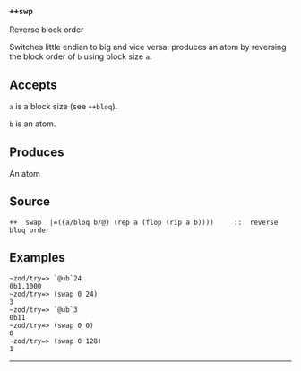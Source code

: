 ### `++swp`

Reverse block order

Switches little endian to big and vice versa: produces an atom by
reversing the block order of `b` using block size `a`.


Accepts
-------

`a` is a block size (see `++bloq`).

`b` is an atom.

Produces
--------

An atom

Source
------

    ++  swap  |=({a/bloq b/@} (rep a (flop (rip a b))))     ::  reverse bloq order

Examples
--------

    ~zod/try=> `@ub`24
    0b1.1000
    ~zod/try=> (swap 0 24)
    3
    ~zod/try=> `@ub`3
    0b11
    ~zod/try=> (swap 0 0)
    0
    ~zod/try=> (swap 0 128)
    1



***
